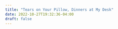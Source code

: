 ```yaml
---
title: "Tears on Your Pillow, Dinners at My Desk"
date: 2022-10-27T19:32:36-04:00
draft: false
---
```


